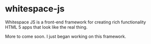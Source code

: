 whitespace-js
=============

Whitespace JS is a front-end framework for creating rich functionality HTML 5 apps that look like the real thing.

More to come soon. I just began working on this framework.
